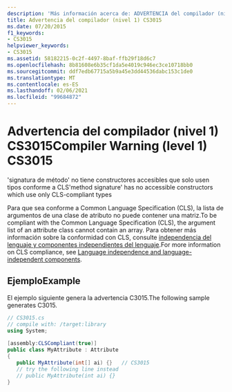 ```yaml
---
description: 'Más información acerca de: ADVERTENCIA del compilador (nivel 1) CS3015'
title: Advertencia del compilador (nivel 1) CS3015
ms.date: 07/20/2015
f1_keywords:
- CS3015
helpviewer_keywords:
- CS3015
ms.assetid: 58182215-0c2f-4497-8baf-ffb29f18d6c7
ms.openlocfilehash: 8b81608e6b35cf1da5e4019c946ec3ce10718bb0
ms.sourcegitcommit: ddf7edb67715a5b9a45e3dd44536dabc153c1de0
ms.translationtype: MT
ms.contentlocale: es-ES
ms.lasthandoff: 02/06/2021
ms.locfileid: "99684872"
---
```

# <a name="compiler-warning-level-1-cs3015"></a><span data-ttu-id="572e4-103">Advertencia del compilador (nivel 1) CS3015</span><span class="sxs-lookup"><span data-stu-id="572e4-103">Compiler Warning (level 1) CS3015</span></span>

<span data-ttu-id="572e4-104">'signatura de método' no tiene constructores accesibles que solo usen tipos conforme a CLS</span><span class="sxs-lookup"><span data-stu-id="572e4-104">'method signature' has no accessible constructors which use only CLS-compliant types</span></span>  
  
 <span data-ttu-id="572e4-105">Para que sea conforme a Common Language Specification (CLS), la lista de argumentos de una clase de atributo no puede contener una matriz.</span><span class="sxs-lookup"><span data-stu-id="572e4-105">To be compliant with the Common Language Specification (CLS), the argument list of an attribute class cannot contain an array.</span></span> <span data-ttu-id="572e4-106">Para obtener más información sobre la conformidad con CLS, consulte [independencia del lenguaje y componentes independientes del lenguaje](../../standard/language-independence.md).</span><span class="sxs-lookup"><span data-stu-id="572e4-106">For more information on CLS compliance, see [Language independence and language-independent components](../../standard/language-independence.md).</span></span>
  
## <a name="example"></a><span data-ttu-id="572e4-107">Ejemplo</span><span class="sxs-lookup"><span data-stu-id="572e4-107">Example</span></span>  

 <span data-ttu-id="572e4-108">El ejemplo siguiente genera la advertencia C3015.</span><span class="sxs-lookup"><span data-stu-id="572e4-108">The following sample generates C3015.</span></span>  
  
```csharp  
// CS3015.cs  
// compile with: /target:library  
using System;  
  
[assembly:CLSCompliant(true)]  
public class MyAttribute : Attribute  
{  
   public MyAttribute(int[] ai) {}   // CS3015  
   // try the following line instead  
   // public MyAttribute(int ai) {}  
}  
```
